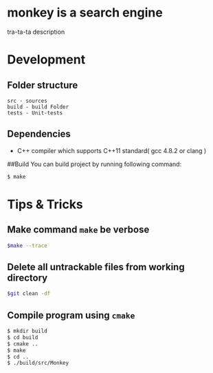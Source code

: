# monkey is a search engine
tra-ta-ta description

# Development
## Folder structure
```
src - sources 
build - build Folder
tests - Unit-tests
```
## Dependencies
 * C++ compiler which supports C++11 standard( gcc 4.8.2 or clang )

##Build
You can build project by running following command:
```sh
$ make
```

# Tips & Tricks

## Make command `make` be verbose
```sh
$make --trace
```

## Delete all untrackable files from working directory
```sh
$git clean -df
```

## Compile program using `cmake`
```sh
$ mkdir build
$ cd build
$ cmake ..
$ make
$ cd ..
$ ./build/src/Monkey
```
